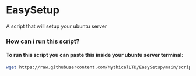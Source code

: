 # EasySetup
A script that will setup your ubuntu server 

### How can i run this script?
#### To run this script you can paste this inside your ubuntu server terminal:
```bash
wget https://raw.githubusercontent.com/MythicalLTD/EasySetup/main/script.bash && chmod 700 ./script.sh && bash ./script.bash
```